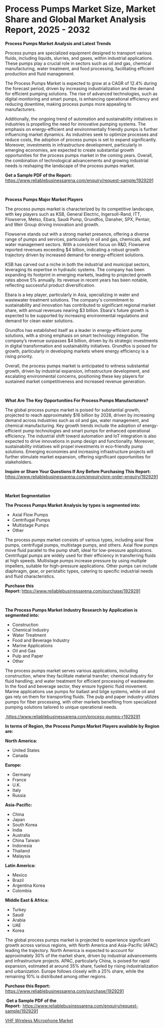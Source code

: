 <p><h1>Process Pumps Market Size, Market Share and Global Market Analysis Report, 2025 - 2032</h1></p><p><strong>Process Pumps Market Analysis and Latest Trends</strong></p>
<p><p>Process pumps are specialized equipment designed to transport various fluids, including liquids, slurries, and gases, within industrial applications. These pumps play a crucial role in sectors such as oil and gas, chemical manufacturing, water treatment, and food processing, facilitating efficient production and fluid management.</p><p>The Process Pumps Market is expected to grow at a CAGR of 12.4% during the forecast period, driven by increasing industrialization and the demand for efficient pumping solutions. The rise of advanced technologies, such as digital monitoring and smart pumps, is enhancing operational efficiency and reducing downtime, making process pumps more appealing to manufacturers.</p><p>Additionally, the ongoing trend of automation and sustainability initiatives in industries is propelling the need for innovative pumping systems. The emphasis on energy-efficient and environmentally friendly pumps is further influencing market dynamics. As industries seek to optimize processes and reduce costs, the adoption of process pumps is set to expand significantly. Moreover, investments in infrastructure development, particularly in emerging economies, are expected to create substantial growth opportunities for the process pumps market in the coming years. Overall, the combination of technological advancements and growing industrial needs is reshaping the landscape of the process pumps market.</p></p>
<p><strong>Get a Sample PDF of the Report:&nbsp;</strong> <a href="https://www.reliablebusinessarena.com/enquiry/request-sample/1929291?utm_campaign=3268&utm_medium=2&utm_source=Github&utm_content=ia&utm_term=29032025&utm_id=process-pumps">https://www.reliablebusinessarena.com/enquiry/request-sample/1929291</a></p>
<p>&nbsp;</p>
<p><strong>Process Pumps Major Market Players</strong></p>
<p><p>The process pumps market is characterized by its competitive landscape, with key players such as KSB, General Electric, Ingersoll-Rand, ITT, Flowserve, Metso, Ebara, Saudi Pump, Grundfos, Danaher, SPX, Pentair, and Weir Group driving innovation and growth.</p><p>Flowserve stands out with a strong market presence, offering a diverse range of pumps and services, particularly in oil and gas, chemicals, and water management sectors. With a consistent focus on R&D, Flowserve reported revenues exceeding $4 billion, indicating a robust growth trajectory driven by increased demand for energy-efficient solutions.</p><p>KSB has carved out a niche in both the industrial and municipal sectors, leveraging its expertise in hydraulic systems. The company has been expanding its footprint in emerging markets, leading to projected growth rates above 5% annually. Its revenue in recent years has been notable, reflecting successful product diversification.</p><p>Ebara is a key player, particularly in Asia, specializing in water and wastewater treatment solutions. The company's commitment to sustainability and innovation has contributed to significant regional market share, with annual revenues nearing $3 billion. Ebara's future growth is expected to be supported by increasing environmental regulations and demand for clean water solutions.</p><p>Grundfos has established itself as a leader in energy-efficient pump solutions, with a strong emphasis on smart technology integration. The company’s revenue surpasses $4 billion, driven by its strategic investments in digital transformation and sustainability initiatives. Grundfos is poised for growth, particularly in developing markets where energy efficiency is a rising priority.</p><p>Overall, the process pumps market is anticipated to witness substantial growth, driven by industrial expansion, infrastructure development, and escalating environmental concerns, positioning these key players for sustained market competitiveness and increased revenue generation.</p></p>
<p>&nbsp;</p>
<p><strong>What Are The Key Opportunities For Process Pumps Manufacturers?</strong></p>
<p><p>The global process pumps market is poised for substantial growth, projected to reach approximately $16 billion by 2028, driven by increasing demand across industries such as oil and gas, water management, and chemical manufacturing. Key growth trends include the adoption of energy-efficient pump technologies and smart pumps for enhanced operational efficiency. The industrial shift toward automation and IoT integration is also expected to drive innovations in pump design and functionality. Moreover, sustainability initiatives will propel investments in eco-friendly pump solutions. Emerging economies and increasing infrastructure projects will further stimulate market expansion, offering significant opportunities for stakeholders.</p></p>
<p><strong>Inquire or Share Your Questions If Any Before Purchasing This Report:</strong> <a href="https://www.reliablebusinessarena.com/enquiry/pre-order-enquiry/1929291?utm_campaign=3268&utm_medium=2&utm_source=Github&utm_content=ia&utm_term=29032025&utm_id=process-pumps">https://www.reliablebusinessarena.com/enquiry/pre-order-enquiry/1929291</a></p>
<p>&nbsp;</p>
<p><strong>Market Segmentation</strong></p>
<p><strong>The Process Pumps Market Analysis by types is segmented into:</strong></p>
<p><ul><li>Axial Flow Pumps</li><li>Centrifugal Pumps</li><li>Multistage Pumps</li><li>Other</li></ul></p>
<p><p>The process pumps market consists of various types, including axial flow pumps, centrifugal pumps, multistage pumps, and others. Axial flow pumps move fluid parallel to the pump shaft, ideal for low-pressure applications. Centrifugal pumps are widely used for their efficiency in transferring fluids at high speeds. Multistage pumps increase pressure by using multiple impellers, suitable for high-pressure applications. Other pumps can include diaphragm, gear, or peristaltic types, catering to specific industrial needs and fluid characteristics.</p></p>
<p><strong>Purchase this Report:&nbsp;</strong><a href="https://www.reliablebusinessarena.com/purchase/1929291?utm_campaign=3268&utm_medium=2&utm_source=Github&utm_content=ia&utm_term=29032025&utm_id=process-pumps">https://www.reliablebusinessarena.com/purchase/1929291</a></p>
<p>&nbsp;</p>
<p><strong>The Process Pumps Market Industry Research by Application is segmented into:</strong></p>
<p><ul><li>Construction</li><li>Chemical Industry</li><li>Water Treatment</li><li>Food and Beverage Industry</li><li>Marine Applications</li><li>Oil and Gas</li><li>Pulp and Paper</li><li>Other</li></ul></p>
<p><p>The process pumps market serves various applications, including construction, where they facilitate material transfer; chemical industry for fluid handling; and water treatment for efficient processing of wastewater. In the food and beverage sector, they ensure hygienic fluid movement. Marine applications use pumps for ballast and bilge systems, while oil and gas rely on them for transporting fluids. The pulp and paper industry utilizes pumps for fiber processing, with other markets benefiting from specialized pumping solutions tailored to unique operational needs.</p></p>
<p><a href="https://www.reliablebusinessarena.com/process-pumps-r1929291?utm_campaign=3268&utm_medium=2&utm_source=Github&utm_content=ia&utm_term=29032025&utm_id=process-pumps">&nbsp;https://www.reliablebusinessarena.com/process-pumps-r1929291</a></p>
<p><strong>In terms of Region, the Process Pumps Market Players available by Region are:</strong></p>
<p>
    <p> <strong> North America: </strong>
        <ul>
            <li>United States</li>
            <li>Canada</li>
        </ul>
        </p> 
    <p> <strong> Europe: </strong>
        <ul>
            <li>Germany</li>
            <li>France</li>
            <li>U.K.</li>
            <li>Italy</li>
            <li>Russia</li>
        </ul>
        </p> 
    <p> <strong> Asia-Pacific: </strong>
        <ul>
            <li>China</li>
            <li>Japan</li>
            <li>South Korea</li>
            <li>India</li>
            <li>Australia</li>
            <li>China Taiwan</li>
            <li>Indonesia</li>
            <li>Thailand</li>
            <li>Malaysia</li>
        </ul>
        </p> 
    <p> <strong> Latin America: </strong>
        <ul>
            <li>Mexico</li>
            <li>Brazil</li>
            <li>Argentina Korea</li>
            <li>Colombia</li>
        </ul>
        </p> 
    <p> <strong> Middle East & Africa: </strong>
        <ul>
            <li>Turkey</li>
            <li>Saudi</li>
            <li>Arabia</li>
            <li>UAE</li>
            <li>Korea</li>
        </ul>
    </p>
    </p>
<p><p>The global process pumps market is projected to experience significant growth across various regions, with North America and Asia-Pacific (APAC) leading the trajectory. North America is expected to account for approximately 30% of the market share, driven by industrial advancements and infrastructure projects. APAC, particularly China, is poised for rapid expansion, estimated at around 35% share, fueled by rising industrialization and urbanization. Europe follows closely with a 25% share, while the remaining 10% is distributed among other regions.</p></p>
<p><strong>Purchase this Report: </strong><a href="https://www.reliablebusinessarena.com/purchase/1929291?utm_campaign=3268&utm_medium=2&utm_source=Github&utm_content=ia&utm_term=29032025&utm_id=process-pumps">https://www.reliablebusinessarena.com/purchase/1929291</a></p>
<p>&nbsp;<strong>Get a Sample PDF of the Report:&nbsp;&nbsp;</strong><a href="https://www.reliablebusinessarena.com/enquiry/request-sample/1929291?utm_campaign=3268&utm_medium=2&utm_source=Github&utm_content=ia&utm_term=29032025&utm_id=process-pumps">https://www.reliablebusinessarena.com/enquiry/request-sample/1929291</a></p>
<p><strong></strong></p>
<p><p><a href="https://github.com/sderolza/Market-Research-Report-List-1/blob/main/vhf-wireless-microphone-market.md?utm_campaign=3268&utm_medium=2&utm_source=Github&utm_content=ia&utm_term=29032025&utm_id=process-pumps">VHF Wireless Microphone Market</a></p></p>